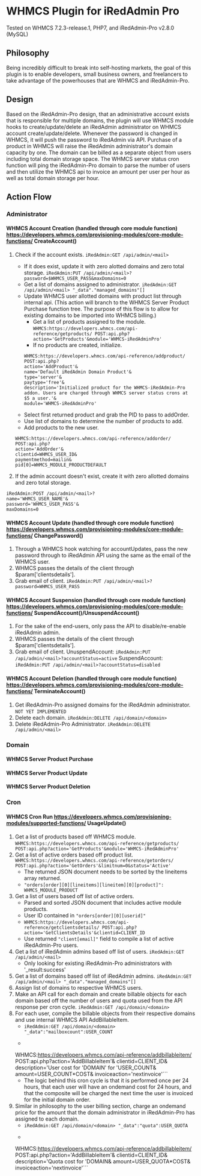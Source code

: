 # WHMCS Plugin for iRedAdmin Pro
Tested on WHMCS 7.2.3-release.1, PHP7, and iRedAdmin-Pro v2.8.0 (MySQL)

## Philosophy
Being incredibly difficult to break into self-hosting markets, the goal of this plugin is to enable developers, small business owners, and freelancers to take advantage of the powerhouses that are WHMCS and iRedAdmin-Pro.

## Design
Based on the iRedAdmin-Pro design, that an administrative account exists that is responsible for multiple domains, the plugin will use WHMCS module hooks to create/update/delete an iRedAdmin administrator on WHMCS account create/update/delete. Whenever the password is changed in WHMCS, it will push the password to iRedAdmin via API.
Purchase of a product in WHMCS will raise the iRedAdmin administrator's domain capacity by one. The domain can be billed as a separate object from users including total domain storage space.
The WHMCS server status cron function will ping the iRedAdmin-Pro domain to parse the number of users and then utilize the WHMCS api to invoice an amount per user per hour as well as total domain storage per hour.

## Action Flow
### Administrator
#### WHMCS Account Creation (handled through core module function) https://developers.whmcs.com/provisioning-modules/core-module-functions/ CreateAccount()
    
1. Check if the account exists. `iRedAdmin:GET /api/admin/<mail>`
    * If it does exist, update it with zero alotted domains and zero total storage. `iRedAdmin:PUT /api/admin/<mail>?password=$WHMCS_USER_PASS&maxDomains=0`
    * Get a list of domains assigned to administrator. `iRedAdmin:GET /api/admin/<mail> "_data"."managed_domains"[]`
    * Update WHMCS user allotted domains with product list through internal api. (This action will branch to the WHMCS Server Product Purchase function tree. The purpose of this flow is to allow for existing domains to be imported into WHMCS billing.)
        * Get a list of products assigned to the module. `WHMCS:https://developers.whmcs.com/api-reference/getproducts/ POST:api.php?action='GetProducts'&module='WHMCS-iRedAdminPro'`
        * If no products are created, initialize.
        ```
        WHMCS:https://developers.whmcs.com/api-reference/addproduct/
        POST:api.php?
        action='AddProduct'&
        name='Default iRedAdmin Domain Product'&
        type='server'&
        paytype='free'&
        description='Initialized product for the WHMCS-iRedAdmin-Pro addon. Users are charged through WHMCS server status crons at $5 a user.'&
        module='WHMCS-iRedAdminPro'
        ```
    * Select first returned product and grab the PID to pass to addOrder.
    * Use list of domains to determine the number of products to add.
    * Add products to the new user.
    ```
    WHMCS:https://developers.whmcs.com/api-reference/addorder/
    POST:api.php?
    action='AddOrder'&
    clientid=WHMCS_USER_ID&
    paymentmethod=mailin&
    pid[0]=WHMCS_MODULE_PRODUCTDEFAULT
    ```
    
2. If the admin account doesn't exist, create it with zero allotted domains and zero total storage.
```
iRedAdmin:POST /api/admin/<mail>?
name='WHMCS_USER_NAME'&
password='WHMCS_USER_PASS'&
maxDomains=0
```

#### WHMCS Account Update (handled through core module function) https://developers.whmcs.com/provisioning-modules/core-module-functions/ ChangePassword()
1. Through a WHMCS hook watching for accountUpdates, pass the new password through to iRedAdmin API using the same <mail> as the email of the WHMCS user.
2. WHMCS passes the details of the client through $param['clientsdetails']. 
3. Grab email of client.
`iRedAdmin:PUT /api/admin/<mail>?password=WHMCS_USER_PASS`

#### WHMCS Account Suspension (handled through core module function) https://developers.whmcs.com/provisioning-modules/core-module-functions/ SuspendAccount()/UnsuspendAccount()
1. For the sake of the end-users, only pass the API to disable/re-enable iRedAdmin admin.
2. WHMCS passes the details of the client through $param['clientsdetails']. 
3. Grab email of client.
UnuspendAccount: `iRedAdmin:PUT /api/admin/<mail>?accountStatus=active`
SuspendAccount: `iRedAdmin:PUT /api/admin/<mail>?accountStatus=disabled`

#### WHMCS Account Deletion (handled through core module function) https://developers.whmcs.com/provisioning-modules/core-module-functions/ TerminateAccount()
1. Get iRedAdmin-Pro assigned domains for the iRedAdmin administrator. `NOT YET IMPLEMENTED`
2. Delete each domain. `iRedAdmin:DELETE /api/domain/<domain>`
3. Delete iRedAdmin-Pro Administrator. `iRedAdmin:DELETE /api/admin/<mail>`


### Domain
#### WHMCS Server Product Purchase

#### WHMCS Server Product Update

#### WHMCS Server Product Deletion


### Cron
#### WHMCS Cron Run https://developers.whmcs.com/provisioning-modules/supported-functions/ UsageUpdate()
1. Get a list of products based off WHMCS module. `WHMCS:https://developers.whmcs.com/api-reference/getproducts/ POST:api.php?action='GetProducts'&module='WHMCS-iRedAdminPro'`
2. Get a list of active orders based off product list. `WHMCS:https://developers.whmcs.com/api-reference/getorders/ POST:api.php?action='GetOrders'&limitnum=0&status='Active'`
    * The returned JSON document needs to be sorted by the lineitems array returned.
    * `"orders[order][0][lineitems][lineitem][0][product]": WHMCS_MODULE_PRODUCT`
3. Get a list of users based off list of active orders.
    * Parsed and sorted JSON document that includes active module products.
    * User ID contained in `"orders[order][0][userid]"`
    * `WHMCS:https://developers.whmcs.com/api-reference/getclientsdetails/ POST:api.php?action='GetClientsDetails'&clientid=CLIENT_ID`
    * Use returned `"client[email]"` field to compile a list of active iRedAdmin-Pro users.
4. Get a list of iRedAdmin admins based off list of users. `iRedAdmin:GET /api/admin/<mail>`
    * Only looking for existing iRedAdmin-Pro administrators with '_result:success'
5. Get a list of domains based off list of iRedAdmin admins. `iRedAdmin:GET /api/admin/<mail> "_data"."managed_domains"[]`
6. Assign list of domains to respective WHMCS users.
7. Make an API call for each domain and create billable objects for each domain based off the number of users and quota used from the API response per cron cycle. `iRedAdmin:GET /api/domain/<domain>`
8. For each user, compile the billable objects from their respective domains and use internal WHMCS API AddBillableItem. 
    * `iRedAdmin:GET /api/domain/<domain> "_data":"mailboxcount":USER_COUNT`
    * ```
    WHMCS:https://developers.whmcs.com/api-reference/addbillableitem/
    POST:api.php?action='AddBillableItem'&
    clientid=CLIENT_ID&
    description='User cost for 'DOMAIN' for 'USER_COUNT&
    amount=USER_COUNT*COST&
    invoiceaction='nextinvoice'```
    * The logic behind this cron cycle is that it is performed once per 24 hours, that each user will have an ondemand cost for 24 hours, and that the composite will be charged the next time the user is invoiced for the initial domain order.
9. Similar in philosophy to the user billing section, charge an ondemand price for the amount that the domain administrator in iRedAdmin-Pro has assigned to each domain.
    * `iRedAdmin:GET /api/domain/<domain> "_data":"quota":USER_QUOTA`
    * ```
    WHMCS:https://developers.whmcs.com/api-reference/addbillableitem/
    POST:api.php?action='AddBillableItem'&
    clientid=CLIENT_ID&
    description='Quota cost for 'DOMAIN&
    amount=USER_QUOTA*COST&
    invoiceaction='nextinvoice'```
